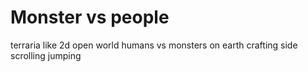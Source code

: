 # Monster vs people
terraria like
2d
open world
humans vs monsters
on earth
crafting
side scrolling
jumping